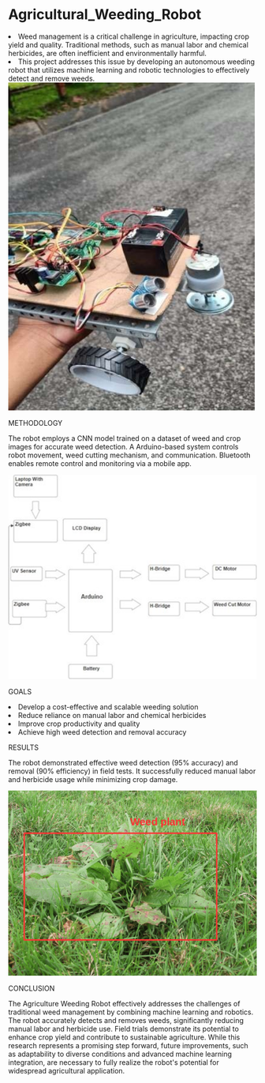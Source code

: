 # Agricultural_Weeding_Robot

<li>Weed management is a critical challenge in agriculture, impacting crop yield and quality. Traditional methods, such as manual labor and chemical herbicides, are often inefficient and environmentally harmful. 
<li>This project addresses this issue by developing an autonomous weeding robot that utilizes machine learning and robotic technologies to effectively detect and remove weeds.

<img width="500" alt="image" src="https://github.com/Mrnidhi/Agricultural_Weeding_Robot/blob/main/Images/Picture4.jpg">


METHODOLOGY

The robot employs a CNN model trained on a dataset of weed and crop images for accurate weed detection. A Arduino-based system controls robot movement, weed cutting mechanism, and communication. Bluetooth enables remote control and monitoring via a mobile app.

<img width="882" alt="image" src="https://github.com/Mrnidhi/Agricultural_Weeding_Robot/blob/main/Images/Picture1.jpg">

GOALS

<li>Develop a cost-effective and scalable weeding solution
<li>Reduce reliance on manual labor and chemical herbicides
<li>Improve crop productivity and quality
<li>Achieve high weed detection and removal accuracy

RESULTS

The robot demonstrated effective weed detection (95% accuracy) and removal (90% efficiency) in field tests. It successfully reduced manual labor and herbicide usage while minimizing crop damage.

<img width="882" alt="image" src="https://github.com/Mrnidhi/Agricultural_Weeding_Robot/blob/main/Images/Picture6.png">

CONCLUSION

The Agriculture Weeding Robot effectively addresses the challenges of traditional weed management by combining machine learning and robotics. The robot accurately detects and removes weeds, significantly reducing manual labor and herbicide use. Field trials demonstrate its potential to enhance crop yield and contribute to sustainable agriculture. While this research represents a promising step forward, future improvements, such as adaptability to diverse conditions and advanced machine learning integration, are necessary to fully realize the robot's potential for widespread agricultural application.
